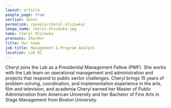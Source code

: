 ```yaml
---
layout: article
people_page: true
section: about
permalink: /people/cheryl-olszowka/
image_name: cheryl-olszowka.jpg
name: Cheryl Olszowka
pronouns: She/Her
title: Our team
job-title: Management & Program Analyst
location: Lab DC
---
```


Cheryl joins the Lab as a Presidential Management Fellow (PMF). She works with the Lab team on operational management and administration and projects that respond to public sector challenges. Cheryl brings 15 years of problem-solving, coordination, and implementation experience in the arts, film and television, and academia Cheryl earned her Master of Public Administration from American University and her Bachelor of Fine Arts in Stage Management from Boston University.
